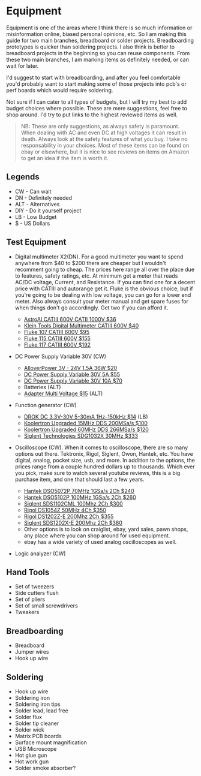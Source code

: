 # Equipment

Equipment is one of the areas where I think there is so much information or misinformation online, biased personal opinions, etc. So I am making this guide for two main branches, breadboard or solder projects. Breadboarding prototypes is quicker than soldering projects. I also think is better to breadboard projects in the beginning so you can reuse components. From these two main branches, I am marking items as definitely needed, or can wait for later.

I'd suggest to start with breadboarding, and after you feel comfortable you'd probably want to start making some of those projects into pcb's or perf boards which would require soldering.

Not sure if I can cater to all types of budgets, but I will try my best to add budget choices where possible. These are mere suggestions, feel free to shop around. I'd try to put links to the highest reviewed items as well.

> NB: These are only suggestions, as always safety is paramount. When dealing with AC and even DC at high voltages it can result in death. Always look at the safety features of what you buy. I take no responsability in your choices. Most of these items can be found on ebay or elsewhere, but it is nice to see reviews on items on Amazon to get an idea if the item is worth it.

## Legends

- CW  - Can wait
- DN  - Definitely needed
- ALT - Alternatives
- DIY - Do it yourself project
- LB  - Low Budget 
- $   - US Dollars

## Test Equipment

- Digital multimeter X2(DN).
For a good multimeter you want to spend anywhere from $40 to $200 there are cheaper but I wouldn't recomment going to cheap. The prices here range all over the place due to features, safety ratings, etc. At minimum get a meter that reads AC/DC voltage, Current, and Resistance. If you can find one for a decent price with CATIII and autorange get it. Fluke is the obvious choice, but if you're going to be dealing with low voltage, you can go for a lower end meter. Also always consult your meter manual and get spare fuses for when things don't go accordingly. Get two if you can afford it.
    - [AstroAI CATIII 600V CATII 1000V $36](https://www.amazon.com/AstroAI-Multimeter-Resistance-Transistors-Temperature/dp/B071JL6LLL/ref=sr_1_6?crid=UZ145O6ZNJK1&dchild=1&keywords=digital+multimeter+klein&qid=1624636131&sprefix=digital+multimeter+%2Caps%2C229&sr=8-6)
    - [Klein Tools Digital Multimeter CATIII 600V $40](https://www.amazon.com/Multimeter-Auto-Ranging-Klein-Tools-MM400/dp/B018EXZO8M/ref=sr_1_2?crid=UZ145O6ZNJK1&dchild=1&keywords=digital+multimeter+klein&qid=1624636131&sprefix=digital+multimeter+%2Caps%2C229&sr=8-2)
    - [Fluke 107 CATIII 600V $95](https://www.amazon.com/Fluke-107-Current-Handheld-Multimeter/dp/B00HEAMMIC/ref=sr_1_15_mod_primary_new?crid=288Q9UNXYJWWS&dchild=1&keywords=digital+multimeter&qid=1624634829&sbo=RZvfv%2F%2FHxDF%2BO5021pAnSA%3D%3D&sprefix=digital+mu%2Caps%2C210&sr=8-15)
    - [Fluke 115 CATIII 600V $155](https://www.amazon.com/Fluke-115-Compact-True-RMS-Multimeter/dp/B000OCFFMW/ref=sr_1_1_mod_primary_new?dchild=1&keywords=digital+multimeter&qid=1624636001&sbo=RZvfv%2F%2FHxDF%2BO5021pAnSA%3D%3D&sr=8-1)
    - [Fluke 117 CATIII 600V $192](https://www.amazon.com/Fluke-117-Electricians-True-Multimeter/dp/B000O3LUEI/ref=sr_1_5?dchild=1&keywords=digital+multimeter+fluke&qid=1624635691&sr=8-5)
    
- DC Power Supply Variable 30V (CW)
    - [AlloverPower 3V - 24V 1.5A 36W $20](https://www.amazon.com/AlloverPower-3V-Adjustable-Adapter-Variable/dp/B07WP2LBXW/ref=sr_1_20?dchild=1&keywords=power+supply+variable&qid=1624651769&sr=8-20)
    - [DC Power Supply Variable 30V 5A $55](https://www.amazon.com/Kungber-Adjustable-Switching-Regulated-Adjustments/dp/B08DHZ2X2Q/ref=sr_1_2?crid=2QKXXISUUCE72&dchild=1&keywords=power%2Bsupply%2Belectronics&qid=1624637429&rnid=2941120011&s=industrial&sprefix=power%2Bsupply%2Belectro%2Caps%2C207&sr=1-2&th=1)
    - [DC Power Supply Variable 30V 10A $70](https://www.amazon.com/Kungber-Adjustable-Switching-Regulated-Adjustments/dp/B08DJ1FDXV/ref=sr_1_2?crid=2QKXXISUUCE72&dchild=1&keywords=power+supply+electronics&qid=1624637429&rnid=2941120011&s=industrial&sprefix=power+supply+electro%2Caps%2C207&sr=1-2)
    - Batteries (ALT)
    - [Adapter Multi Voltage $15](https://www.amazon.com/SoulBay-Universal-Multi-Voltage-Selectable-Electronics/dp/B01N2K48HR/ref=sr_1_3?crid=2GXBVKUV18R0I&dchild=1&keywords=adapter+multi+voltage&qid=1624638143&sprefix=adapter+multi+volt%2Cindustrial%2C212&sr=8-3) (ALT)
- Function generator (CW)
    - [DROK DC 3.3V-30V 5-30mA 1Hz-150kHz $14](https://www.amazon.com/Generator-DROK-1Hz-150kHz-Adjustable-Frequency/dp/B07P848DYQ/ref=sr_1_7?dchild=1&keywords=function+generator&qid=1624651065&sr=8-7) (LB)
    - [Koolertron Upgraded 15MHz DDS 200MSa/s $100](https://www.amazon.com/Koolertron-Generator-Precision-Dual-channel-Arbitrary/dp/B07211YWMK/ref=sr_1_5?dchild=1&keywords=function+generator&qid=1624641494&sr=8-5)
    - [Koolertron Upgraded 60MHz DDS 266MSa/s $120](https://www.amazon.com/Koolertron-Precision-Generator-Dual-Channel-Arbitrary/dp/B07596133Q/ref=sr_1_12?dchild=1&keywords=function+generator&qid=1624651270&sr=8-12)
    - [Siglent Technologies SDG1032X 30MHz $333](https://www.amazon.com/Siglent-Technologies-SDG1032X-Arbitrary-Waveform/dp/B01LECZU98/ref=sr_1_1_mod_primary_new?dchild=1&keywords=function+generator&qid=1624651363&sbo=RZvfv%2F%2FHxDF%2BO5021pAnSA%3D%3D&sr=8-1)
- Oscilloscope (CW).
When it comes to oscilloscope, there are so many options out there. Tektronix, Rigol, Siglent, Owon, Hantek, etc. You have digital, analog, pocket size, usb, and more. In addition to the options, the prices range from a couple hundred dollars up to thousands. Which ever you pick, make sure to watch several youtube reviews, this is a big purchase item, and one that should last a few years.
    - [Hantek DSO5072P 70MHz 1GSa/s 2Ch $240](https://www.amazon.com/Hantek-DSO5072P-Digital-Oscilloscope-Bandwidth/dp/B00RJPXB6Y/ref=sr_1_8?crid=7742ICCLA9DS&dchild=1&keywords=siglent+oscilloscope&qid=1624724009&sprefix=sigl%2Caps%2C216&sr=8-8)
    - [Hantek DSO5102P 100MHz 1GSa/s 2Ch $260](https://www.amazon.com/Hantek-DSO5102P-Oscilloscope-Oszilloskope-Channels/dp/B071P97RLC/ref=sr_1_12?crid=7742ICCLA9DS&dchild=1&keywords=siglent+oscilloscope&qid=1624724009&sprefix=sigl%2Caps%2C216&sr=8-12)
    - [Siglent SDS1102CML 100Mhz 2Ch $300](https://www.amazon.com/Siglent-Technologies-SDS1102CML-Digital-Oscilloscope/dp/B01J1MQC3G/ref=sr_1_6?crid=7742ICCLA9DS&dchild=1&keywords=siglent+oscilloscope&qid=1624724009&sprefix=sigl%2Caps%2C216&sr=8-6)
    - [Rigol DS1054Z 50MHz 4Ch $350](https://www.amazon.com/Rigol-DS1054Z-Digital-Oscilloscopes-Bandwidth/dp/B012938E76/ref=sr_1_1?crid=178UZHD4X2F7B&dchild=1&keywords=oscilloscope&qid=1624652141&sprefix=oscillos%2Caps%2C238&sr=8-1)
    - [Rigol DS1202Z-E 200Mhz 2Ch $355](https://www.amazon.com/Rigol-DS1202Z-Channel-Digital-Oscilloscope/dp/B07XSH2NR2/ref=sr_1_7?crid=7742ICCLA9DS&dchild=1&keywords=siglent+oscilloscope&qid=1624724009&sprefix=sigl%2Caps%2C216&sr=8-7)
    - [Siglent SDS1202X-E 200Mhz 2Ch $380](https://www.amazon.com/Siglent-Technologies-SDS1202X-Oscilloscope-Channels/dp/B06XZML6RD/ref=sr_1_3?crid=178UZHD4X2F7B&dchild=1&keywords=oscilloscope&qid=1624652424&sprefix=oscillos%2Caps%2C238&sr=8-3)
    - Other options is to look on craiglist, ebay, yard sales, pawn shops, any place where you can shop around for used equipment.
    - ebay has a wide variety of used analog oscilloscopes as well.

- Logic analyzer (CW)


## Hand Tools

- Set of tweezers
- Side cutters flush
- Set of pliers
- Set of small screwdrivers
- Tweakers


## Breadboarding

- Breadboard
- Jumper wires
- Hook up wire


## Soldering

- Hook up wire
- Soldering iron
- Soldering iron tips
- Solder lead, lead free
- Solder flux
- Solder tip cleaner
- Solder wick
- Matrix PCB boards
- Surface mount magnification
- USB Microscope
- Hot glue gun
- Hot work gun
- Solder smoke absorber?